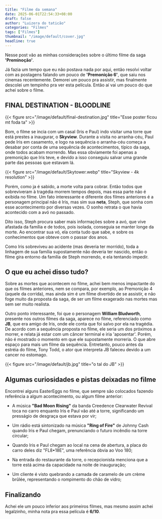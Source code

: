```yaml
---
title: "Filme da semana"
date: 2025-06-01T22:54:33+08:00
draft: false
author: "Luizera do taticão"
categories: "Filmes"
tags: ["Filmes"]
thumbnail: "/image/default/cover.jpg"
headline: true
---
```


Nesse post vão as minhas considerações sobre o último filme da saga **'Preminoção'**.

<!--more-->

Já fazia um tempo que eu não postava nada por aqui, então resolvi voltar com as postagens falando um pouco de **'Premonição 6'**, que saiu nos cinemas recentemente. Demorei um pouco pra assistir, mas finalmente descolei um tempinho pra ver esta película. Então aí vai um pouco do que achei sobre o filme.

## FINAL DESTINATION - BLOODLINE

{{< figure src="/image/default/final-destination.jpg" title="Esse poster ficou mt foda ta" >}}

Bom, o filme se incia com um casal (Iris e Paul) indo visitar uma torre que está prestes a inaugurar, o **Skyview**. Durante a visita no arranha-céu, Paul pede Iris em casamento, e logo na sequência o arranha-céu começa a desabar por conta de uma sequência de acontecimentos, típico da saga, onde todos acabam morrendo. Mas essa obviamente foi apenas a premonição que Iris teve, e devido a isso conseguiu salvar uma grande parte das pessoas que estavam lá.

{{< figure src="/image/default/Skytower.webp" title="Skyview - 4k resolution" >}}

Porém, como ja é sabido, a morte volta para cobrar. Então todos que sobreviveram à tragédia morrem tempos depois, mas essa parte não é exibida no filme. Um fato interessante e diferente dos filmes anteriores é a personagem principal não é Iris, mas sim sua **neta**, Steph, que sonha com esse acontecimento por diversas vezes. O sonho retrata o que havia acontecido com a avó no passado.

Dito isso, Steph procura saber mais informações sobre a avó, que vive afastada da família e de todos, pois isolada, conseguia se manter longe da morte. Ao encontrar sua vó, ela conta tudo que sabe, e sobre os conhecimentos que obteve com o passar dos anos.

Como Iris sobreviveu ao acidente (mas deveria ter morrido), toda a linhagem de sua família supostamente não deveria ter nascido, então o filme gira entorno da família de Steph morrendo, e ela tentando impedir.

## O que eu achei disso tudo?

Sobre as mortes que acontecem no filme, achei bem menos impactante do que os filmes anteriores, nem se compara, por exemplo, ao Premonição 4 (aquele da corrida), mas ainda sim é um filme divertido de se assistir, e não foge muito da proposta da saga, de ser um filme exagerado nas mortes mas sem ser muito realista.

Outro ponto interessante, foi que o personagem **William Bludworth**, presente nos outros filmes da saga, aparece no filme, referenciado como **JB**, que era amigo de Iris, onde ele conta que foi salvo por ela na tragédia. De acordo com a sequência proposta no filme, ele seria um dos próximos a morrer, e relata já estar com um câncer terminal e iria 'aposentar'. Porém, não é mostrado o momento em que ele supostamente morreria. O que abre espaço para mais um filme da sequência. Entretanto, pouco antes da estréia do filme, Tony Todd, o ator que interpreta JB faleceu devido a um cancer no estomago.

{{< figure src="/image/default/jb.jpg" title="o tal do JB" >}}

## Algumas curiosidades e pistas deixadas no filme

Encontrei alguns EasterEggs no filme, que sempre são colocados fazendo referência a algum acontecimento, ou algum filme anterior:

- A música **"Bad Moon Rising"** da banda Creedence Clearwater Revival toca no carro enquanto Iris e Paul vão até a torre, significando um presságio de desgraça que estava por vir;

- Um rádio está sintonizado na música **"Ring of Fire"** de Johnny Cash quando Iris e Paul chegam, prenunciando o futuro incêndio na torre circular;

- Quando Iris e Paul chegam ao local na cena de abertura, a placa do carro deles diz "FL8•18E", uma referência óbvia ao Voo 180;

- Na entrada do restaurante da torre, o recepcionista menciona que a torre está acima da capacidade na noite de inauguração;

- Um cliente é visto quebrando a camada de caramelo de um crème brûlée, representando o rompimento do chão de vidro;

## Finalizando

Achei ele um pouco inferior aos primeiros filmes, mas mesmo assim achei legalzinho, minha nota pra essa película é **6/10**.
